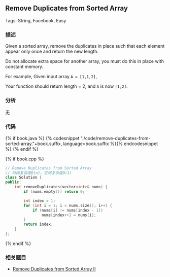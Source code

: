 ## Remove Duplicates from Sorted Array

Tags: String, Facebook, Easy

### 描述

Given a sorted array, remove the duplicates in place such that each element appear only once and return the new length.

Do not allocate extra space for another array, you must do this in place with constant memory.

For example, Given input array `A = [1,1,2]`,

Your function should return length = 2, and `A` is now `[1,2]`.


### 分析

无


### 代码

{% if book.java %}
{% codesnippet "./code/remove-duplicates-from-sorted-array."+book.suffix, language=book.suffix %}{% endcodesnippet %}
{% endif %}

{% if book.cpp %}
```cpp
// Remove Duplicates from Sorted Array
// 时间复杂度O(n)，空间复杂度O(1)
class Solution {
public:
    int removeDuplicates(vector<int>& nums) {
        if (nums.empty()) return 0;

        int index = 1;
        for (int i = 1; i < nums.size(); i++) {
            if (nums[i] != nums[index - 1])
                nums[index++] = nums[i];
        }
        return index;
    }
};
```
{% endif %}

### 相关题目

* [Remove Duplicates from Sorted Array II](remove-duplicates-from-sorted-array-ii.md)
